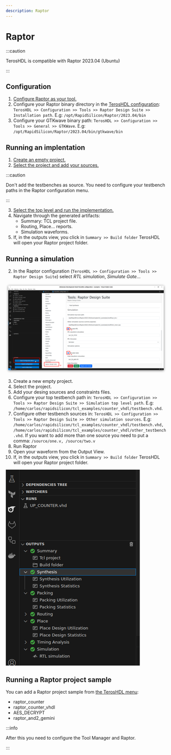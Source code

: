 ```yaml
---
description: Raptor
---
```


# Raptor

:::caution

TerosHDL is compatible with Raptor 2023.04 (Ubuntu)

:::


## Configuration

1. [Configure Raptor as your tool.](01-run.md)
2. Configure your Raptor binary directory in the [TerosHDL configuration](01-run.md): `TerosHDL >> Configuration >> Tools >> Raptor Design Suite >> Installation path`. E.g: `/opt/RapidSilicon/Raptor/2023.04/bin`
3. Configure your GTKwave binary path: `TerosHDL >> Configuration >> Tools >> General >> GTKWave`. E.g: `/opt/RapidSilicon/Raptor/2023.04/bin/gtkwave/bin`

## Running an implentation

1. [Create an empty project.](../04-project_configuration/02-project.md#creating-and-importing-projects)
2. [Select the project and add your sources.](../04-project_configuration/03-sources.md#adding-sources-to-a-project)

:::caution

Don't add the testbenches as source. You need to configure your testbench paths in the Raptor configuration menu.

:::

3. [Select the top level and run the implementation.](../04-project_configuration/03-sources.md#selecting-the-toplevel)
4. Navigate through the generated artifacts:
    - Summary: TCL project file.
    - Routing, Place... reports.
    - Simulation waveforms.
5. If, in the outputs view, you click in `Summary >> Build folder` TerosHDL will open your Raptor project folder.

## Running a simulation

2. In the Raptor configuration (`TerosHDL >> Configuration >> Tools >> Raptor Design Suite`) select *RTL simulation*, *Simulate Gate*...

<p align="center">

![Views](/img/tool_manager/tools/raptor/config.png)
</p>


3. Create a new empty project.
4. Select the project.
5. Add your desing sources and constraints files.
6. Configure your top testbench path in: `TerosHDL >> Configuration >> Tools >> Raptor Design Suite >> Simulation top level path`. E.g: `/home/carlos/rapidsilicon/tcl_examples/counter_vhdl/testbench.vhd`.
6. Configure other testbench sources in: `TerosHDL >> Configuration >> Tools >> Raptor Design Suite >> Other simulation sources`. E.g: `/home/carlos/rapidsilicon/tcl_examples/counter_vhdl/testbench.vhd, /home/carlos/rapidsilicon/tcl_examples/counter_vhdl/other_testbench.vhd`. If you want to add more than one source you need to put a comma: `/source/one.v, /source/two.v`
7. Run Raptor
8. Open your waveform from the Output View.
9. If, in the outputs view, you click in `Summary >> Build folder` TerosHDL will open your Raptor project folder.

<p align="center">

![Views](/img/tool_manager/tools/raptor/output.png)
</p>


## Running a Raptor project sample

You can add a Raptor project sample from [the TerosHDL menu](../04-project_configuration/02-project.md#creating-and-importing-projects):

- raptor_counter
- raptor_counter_vhdl
- AES_DECRYPT
- raptor_and2_gemini

:::info

After this you need to configure the Tool Manager and Raptor.

:::

